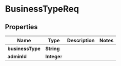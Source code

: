 # BusinessTypeReq

## Properties
Name | Type | Description | Notes
------------ | ------------- | ------------- | -------------
**businessType** | **String** |  | 
**adminId** | **Integer** |  | 
